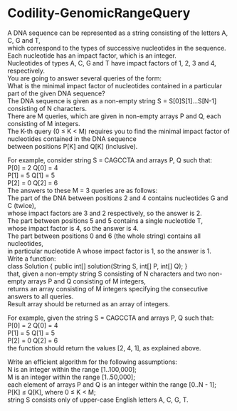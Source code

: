 # Codility-GenomicRangeQuery
A DNA sequence can be represented as a string consisting of the letters A, C, G and T,</br>
which correspond to the types of successive nucleotides in the sequence.</br>
Each nucleotide has an impact factor, which is an integer.</br> 
Nucleotides of types A, C, G and T have impact factors of 1, 2, 3 and 4, respectively.</br> 
You are going to answer several queries of the form:</br> 
What is the minimal impact factor of nucleotides contained in a particular part of the given DNA sequence?</br>
The DNA sequence is given as a non-empty string S = S[0]S[1]...S[N-1] consisting of N characters.</br> 
There are M queries, which are given in non-empty arrays P and Q, each consisting of M integers.</br> 
The K-th query (0 ≤ K < M) requires you to find the minimal impact factor of nucleotides contained in the DNA sequence</br> 
between positions P[K] and Q[K] (inclusive).

For example, consider string S = CAGCCTA and arrays P, Q such that:</br>
P[0] = 2    Q[0] = 4</br>
P[1] = 5    Q[1] = 5</br>
P[2] = 0    Q[2] = 6</br>
The answers to these M = 3 queries are as follows:</br>
The part of the DNA between positions 2 and 4 contains nucleotides G and C (twice),</br> 
whose impact factors are 3 and 2 respectively, so the answer is 2.</br>
The part between positions 5 and 5 contains a single nucleotide T,</br> 
whose impact factor is 4, so the answer is 4.</br>
The part between positions 0 and 6 (the whole string) contains all nucleotides,</br> 
in particular nucleotide A whose impact factor is 1, so the answer is 1.</br>
Write a function:</br>
class Solution { public int[] solution(String S, int[] P, int[] Q); }</br>
that, given a non-empty string S consisting of N characters and two non-empty arrays P and Q consisting of M integers,</br> 
returns an array consisting of M integers specifying the consecutive answers to all queries.</br>
Result array should be returned as an array of integers.

For example, given the string S = CAGCCTA and arrays P, Q such that:</br>
P[0] = 2    Q[0] = 4</br>
P[1] = 5    Q[1] = 5</br>
P[2] = 0    Q[2] = 6</br>
the function should return the values [2, 4, 1], as explained above.

Write an efficient algorithm for the following assumptions:</br>
N is an integer within the range [1..100,000];</br>
M is an integer within the range [1..50,000];</br>
each element of arrays P and Q is an integer within the range [0..N - 1];</br>
P[K] ≤ Q[K], where 0 ≤ K < M;</br>
string S consists only of upper-case English letters A, C, G, T.
